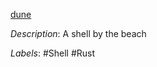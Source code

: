 [dune](https://github.com/adam-mcdaniel/dune)

*Description*: A shell by the beach

*Labels*: #Shell #Rust
